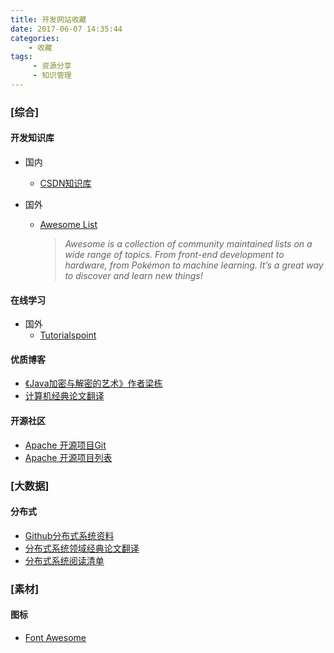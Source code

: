 ```yaml
---
title: 开发网站收藏
date: 2017-06-07 14:35:44 
categories: 
	- 收藏
tags: 
     - 资源分享
     - 知识管理
---
```


### **[综合]**

#### 开发知识库
* 国内
  * [CSDN知识库](http://lib.csdn.net/home)

* 国外
  * [Awesome List](https://github.com/sindresorhus/awesome)
  
     > *Awesome  is a collection of community maintained lists on a wide range of topics. From front-end development to hardware, from Pokémon to machine learning. It’s a great way to discover and learn new things!*

<!-- more -->


#### 在线学习
* 国外
  * [Tutorialspoint](https://www.tutorialspoint.com)

#### 优质博客

*  [《Java加密与解密的艺术》作者梁栋]( http://snowolf.iteye.com/)
*  [计算机经典论文翻译]( http://duanple.lofter.com/)


#### 开源社区

*  [Apache 开源项目Git](https://github.com/apache)
*  [ Apache 开源项目列表](https://www.apache.org/index.html#projects-list)


### **[大数据]**


#### 分布式

*  [Github分布式系统资料](https://github.com/ty4z2008/Qix/blob/master/ds.md)
*  [分布式系统领域经典论文翻译](http://duanple.blog.163.com/blog/static/709717672011330101333271/)
*  [分布式系统阅读清单](http://blog.jobbole.com/84575/)


### **[素材]**

#### 图标

 * [Font Awesome](http://fontawesome.io/icons/)




